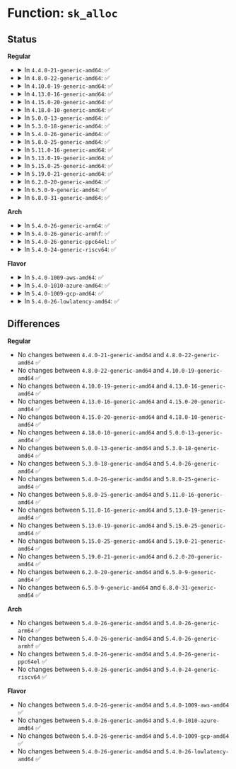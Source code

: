 # Function: <code>sk_alloc</code>

## Status
<b>Regular</b>
<ul>
<li>
<details>
<summary>In <code>4.4.0-21-generic-amd64</code>: ✅</summary>

```c
struct sock * sk_alloc(struct net * net, int family, gfp_t priority, struct proto * prot, int kern)
```

```json
{
  "name": "sk_alloc",
  "collision_type": "Unique Global",
  "inline_type": "No",
  "funcs": [
    {
      "addr": 18446744071586190112,
      "name": "sk_alloc",
      "external": true,
      "loc": "net/core/sock.c:1414",
      "file": "net/core/sock.c",
      "inline": "seen, unknown",
      "caller_inline": [],
      "caller_func": [
        "drivers/net/tun.c:tun_chr_open",
        "net/netlink/af_netlink.c:__netlink_create",
        "net/unix/af_unix.c:unix_create1",
        "net/ipv6/af_inet6.c:inet6_create",
        "net/packet/af_packet.c:packet_create"
      ]
    }
  ],
  "symbols": [
    {
      "addr": 18446744071586190112,
      "name": "sk_alloc",
      "section": ".text",
      "bind": "STB_GLOBAL",
      "size": 310
    }
  ]
}
```
</details>
</li>
<li>
<details>
<summary>In <code>4.8.0-22-generic-amd64</code>: ✅</summary>

```c
struct sock * sk_alloc(struct net * net, int family, gfp_t priority, struct proto * prot, int kern)
```

```json
{
  "name": "sk_alloc",
  "collision_type": "Unique Global",
  "inline_type": "No",
  "funcs": [
    {
      "addr": 18446744071586608512,
      "name": "sk_alloc",
      "external": true,
      "loc": "net/core/sock.c:1404",
      "file": "net/core/sock.c",
      "inline": "seen, unknown",
      "caller_inline": [],
      "caller_func": [
        "drivers/net/tun.c:tun_chr_open",
        "net/netlink/af_netlink.c:__netlink_create",
        "net/unix/af_unix.c:unix_create1",
        "net/ipv6/af_inet6.c:inet6_create",
        "net/packet/af_packet.c:packet_create"
      ]
    }
  ],
  "symbols": [
    {
      "addr": 18446744071586608512,
      "name": "sk_alloc",
      "section": ".text",
      "bind": "STB_GLOBAL",
      "size": 428
    }
  ]
}
```
</details>
</li>
<li>
<details>
<summary>In <code>4.10.0-19-generic-amd64</code>: ✅</summary>

```c
struct sock * sk_alloc(struct net * net, int family, gfp_t priority, struct proto * prot, int kern)
```

```json
{
  "name": "sk_alloc",
  "collision_type": "Unique Global",
  "inline_type": "No",
  "funcs": [
    {
      "addr": 18446744071586792832,
      "name": "sk_alloc",
      "external": true,
      "loc": "net/core/sock.c:1391",
      "file": "net/core/sock.c",
      "inline": "seen, unknown",
      "caller_inline": [],
      "caller_func": [
        "drivers/net/tun.c:tun_chr_open",
        "net/netlink/af_netlink.c:__netlink_create",
        "net/unix/af_unix.c:unix_create1",
        "net/ipv6/af_inet6.c:inet6_create",
        "net/packet/af_packet.c:packet_create"
      ]
    }
  ],
  "symbols": [
    {
      "addr": 18446744071586792832,
      "name": "sk_alloc",
      "section": ".text",
      "bind": "STB_GLOBAL",
      "size": 436
    }
  ]
}
```
</details>
</li>
<li>
<details>
<summary>In <code>4.13.0-16-generic-amd64</code>: ✅</summary>

```c
struct sock * sk_alloc(struct net * net, int family, gfp_t priority, struct proto * prot, int kern)
```

```json
{
  "name": "sk_alloc",
  "collision_type": "Unique Global",
  "inline_type": "No",
  "funcs": [
    {
      "addr": 18446744071586924464,
      "name": "sk_alloc",
      "external": true,
      "loc": "net/core/sock.c:1512",
      "file": "net/core/sock.c",
      "inline": "seen, unknown",
      "caller_inline": [],
      "caller_func": [
        "drivers/net/tun.c:tun_chr_open",
        "net/netlink/af_netlink.c:__netlink_create",
        "net/unix/af_unix.c:unix_create1",
        "net/packet/af_packet.c:packet_create"
      ]
    }
  ],
  "symbols": [
    {
      "addr": 18446744071586924464,
      "name": "sk_alloc",
      "section": ".text",
      "bind": "STB_GLOBAL",
      "size": 552
    }
  ]
}
```
</details>
</li>
<li>
<details>
<summary>In <code>4.15.0-20-generic-amd64</code>: ✅</summary>

```c
struct sock * sk_alloc(struct net * net, int family, gfp_t priority, struct proto * prot, int kern)
```

```json
{
  "name": "sk_alloc",
  "collision_type": "Unique Global",
  "inline_type": "No",
  "funcs": [
    {
      "addr": 18446744071587416592,
      "name": "sk_alloc",
      "external": true,
      "loc": "net/core/sock.c:1518",
      "file": "net/core/sock.c",
      "inline": "seen, unknown",
      "caller_inline": [],
      "caller_func": [
        "drivers/net/tun.c:tun_chr_open",
        "net/netlink/af_netlink.c:__netlink_create",
        "net/unix/af_unix.c:unix_create1",
        "net/packet/af_packet.c:packet_create"
      ]
    }
  ],
  "symbols": [
    {
      "addr": 18446744071587416592,
      "name": "sk_alloc",
      "section": ".text",
      "bind": "STB_GLOBAL",
      "size": 552
    }
  ]
}
```
</details>
</li>
<li>
<details>
<summary>In <code>4.18.0-10-generic-amd64</code>: ✅</summary>

```c
struct sock * sk_alloc(struct net * net, int family, gfp_t priority, struct proto * prot, int kern)
```

```json
{
  "name": "sk_alloc",
  "collision_type": "Unique Global",
  "inline_type": "No",
  "funcs": [
    {
      "addr": 18446744071587722528,
      "name": "sk_alloc",
      "external": true,
      "loc": "net/core/sock.c:1530",
      "file": "net/core/sock.c",
      "inline": "seen, unknown",
      "caller_inline": [],
      "caller_func": [
        "drivers/net/tun.c:tun_chr_open",
        "net/netlink/af_netlink.c:__netlink_create",
        "net/unix/af_unix.c:unix_create1",
        "net/packet/af_packet.c:packet_create",
        "net/xdp/xsk.c:xsk_create"
      ]
    }
  ],
  "symbols": [
    {
      "addr": 18446744071587722528,
      "name": "sk_alloc",
      "section": ".text",
      "bind": "STB_GLOBAL",
      "size": 527
    }
  ]
}
```
</details>
</li>
<li>
<details>
<summary>In <code>5.0.0-13-generic-amd64</code>: ✅</summary>

```c
struct sock * sk_alloc(struct net * net, int family, gfp_t priority, struct proto * prot, int kern)
```

```json
{
  "name": "sk_alloc",
  "collision_type": "Unique Global",
  "inline_type": "No",
  "funcs": [
    {
      "addr": 18446744071587854704,
      "name": "sk_alloc",
      "external": true,
      "loc": "net/core/sock.c:1526",
      "file": "net/core/sock.c",
      "inline": "seen, unknown",
      "caller_inline": [],
      "caller_func": [
        "drivers/net/tun.c:tun_chr_open",
        "net/netlink/af_netlink.c:__netlink_create",
        "net/unix/af_unix.c:unix_create1",
        "net/packet/af_packet.c:packet_create",
        "net/xdp/xsk.c:xsk_create"
      ]
    }
  ],
  "symbols": [
    {
      "addr": 18446744071587854704,
      "name": "sk_alloc",
      "section": ".text",
      "bind": "STB_GLOBAL",
      "size": 527
    }
  ]
}
```
</details>
</li>
<li>
<details>
<summary>In <code>5.3.0-18-generic-amd64</code>: ✅</summary>

```c
struct sock * sk_alloc(struct net * net, int family, gfp_t priority, struct proto * prot, int kern)
```

```json
{
  "name": "sk_alloc",
  "collision_type": "Unique Global",
  "inline_type": "No",
  "funcs": [
    {
      "addr": 18446744071588159104,
      "name": "sk_alloc",
      "external": true,
      "loc": "net/core/sock.c:1652",
      "file": "net/core/sock.c",
      "inline": "seen, unknown",
      "caller_inline": [],
      "caller_func": [
        "drivers/net/tun.c:tun_chr_open",
        "net/netlink/af_netlink.c:__netlink_create",
        "net/unix/af_unix.c:unix_create1",
        "net/packet/af_packet.c:packet_create",
        "net/xdp/xsk.c:xsk_create"
      ]
    }
  ],
  "symbols": [
    {
      "addr": 18446744071588159104,
      "name": "sk_alloc",
      "section": ".text",
      "bind": "STB_GLOBAL",
      "size": 551
    }
  ]
}
```
</details>
</li>
<li>
<details>
<summary>In <code>5.4.0-26-generic-amd64</code>: ✅</summary>

```c
struct sock * sk_alloc(struct net * net, int family, gfp_t priority, struct proto * prot, int kern)
```

```json
{
  "name": "sk_alloc",
  "collision_type": "Unique Global",
  "inline_type": "No",
  "funcs": [
    {
      "addr": 18446744071588364368,
      "name": "sk_alloc",
      "external": true,
      "loc": "net/core/sock.c:1654",
      "file": "net/core/sock.c",
      "inline": "seen, unknown",
      "caller_inline": [],
      "caller_func": [
        "drivers/net/tun.c:tun_chr_open",
        "net/netlink/af_netlink.c:__netlink_create",
        "net/unix/af_unix.c:unix_create1",
        "net/packet/af_packet.c:packet_create",
        "net/xdp/xsk.c:xsk_create"
      ]
    }
  ],
  "symbols": [
    {
      "addr": 18446744071588364368,
      "name": "sk_alloc",
      "section": ".text",
      "bind": "STB_GLOBAL",
      "size": 551
    }
  ]
}
```
</details>
</li>
<li>
<details>
<summary>In <code>5.8.0-25-generic-amd64</code>: ✅</summary>

```c
struct sock * sk_alloc(struct net * net, int family, gfp_t priority, struct proto * prot, int kern)
```

```json
{
  "name": "sk_alloc",
  "collision_type": "Unique Global",
  "inline_type": "No",
  "funcs": [
    {
      "addr": 18446744071589226576,
      "name": "sk_alloc",
      "external": true,
      "loc": "net/core/sock.c:1742",
      "file": "net/core/sock.c",
      "inline": "seen, unknown",
      "caller_inline": [],
      "caller_func": [
        "drivers/net/tun.c:tun_chr_open",
        "net/netlink/af_netlink.c:__netlink_create",
        "net/unix/af_unix.c:unix_create1",
        "net/packet/af_packet.c:packet_create",
        "net/xdp/xsk.c:xsk_create"
      ]
    }
  ],
  "symbols": [
    {
      "addr": 18446744071589226576,
      "name": "sk_alloc",
      "section": ".text",
      "bind": "STB_GLOBAL",
      "size": 612
    }
  ]
}
```
</details>
</li>
<li>
<details>
<summary>In <code>5.11.0-16-generic-amd64</code>: ✅</summary>

```c
struct sock * sk_alloc(struct net * net, int family, gfp_t priority, struct proto * prot, int kern)
```

```json
{
  "name": "sk_alloc",
  "collision_type": "Unique Global",
  "inline_type": "No",
  "funcs": [
    {
      "addr": 18446744071589224560,
      "name": "sk_alloc",
      "external": true,
      "loc": "net/core/sock.c:1734",
      "file": "net/core/sock.c",
      "inline": "seen, unknown",
      "caller_inline": [],
      "caller_func": [
        "drivers/net/tun.c:tun_chr_open",
        "net/netlink/af_netlink.c:__netlink_create",
        "net/unix/af_unix.c:unix_create1",
        "net/packet/af_packet.c:packet_create",
        "net/xdp/xsk.c:xsk_create"
      ]
    }
  ],
  "symbols": [
    {
      "addr": 18446744071589224560,
      "name": "sk_alloc",
      "section": ".text",
      "bind": "STB_GLOBAL",
      "size": 637
    }
  ]
}
```
</details>
</li>
<li>
<details>
<summary>In <code>5.13.0-19-generic-amd64</code>: ✅</summary>

```c
struct sock * sk_alloc(struct net * net, int family, gfp_t priority, struct proto * prot, int kern)
```

```json
{
  "name": "sk_alloc",
  "collision_type": "Unique Global",
  "inline_type": "No",
  "funcs": [
    {
      "addr": 18446744071589118256,
      "name": "sk_alloc",
      "external": true,
      "loc": "net/core/sock.c:1766",
      "file": "net/core/sock.c",
      "inline": "seen, unknown",
      "caller_inline": [],
      "caller_func": [
        "drivers/net/tun.c:tun_chr_open",
        "net/netlink/af_netlink.c:__netlink_create",
        "net/unix/af_unix.c:unix_create1",
        "net/packet/af_packet.c:packet_create",
        "net/xdp/xsk.c:xsk_create"
      ]
    }
  ],
  "symbols": [
    {
      "addr": 18446744071589118256,
      "name": "sk_alloc",
      "section": ".text",
      "bind": "STB_GLOBAL",
      "size": 613
    }
  ]
}
```
</details>
</li>
<li>
<details>
<summary>In <code>5.15.0-25-generic-amd64</code>: ✅</summary>

```c
struct sock * sk_alloc(struct net * net, int family, gfp_t priority, struct proto * prot, int kern)
```

```json
{
  "name": "sk_alloc",
  "collision_type": "Unique Global",
  "inline_type": "No",
  "funcs": [
    {
      "addr": 18446744071589836688,
      "name": "sk_alloc",
      "external": true,
      "loc": "net/core/sock.c:1889",
      "file": "net/core/sock.c",
      "inline": "seen, unknown",
      "caller_inline": [],
      "caller_func": [
        "drivers/net/tun.c:tun_chr_open",
        "net/netlink/af_netlink.c:__netlink_create",
        "net/bpf/test_run.c:bpf_prog_test_run_skb",
        "net/unix/af_unix.c:unix_create1",
        "net/packet/af_packet.c:packet_create",
        "net/xdp/xsk.c:xsk_create"
      ]
    }
  ],
  "symbols": [
    {
      "addr": 18446744071589836688,
      "name": "sk_alloc",
      "section": ".text",
      "bind": "STB_GLOBAL",
      "size": 594
    }
  ]
}
```
</details>
</li>
<li>
<details>
<summary>In <code>5.19.0-21-generic-amd64</code>: ✅</summary>

```c
struct sock * sk_alloc(struct net * net, int family, gfp_t priority, struct proto * prot, int kern)
```

```json
{
  "name": "sk_alloc",
  "collision_type": "Unique Global",
  "inline_type": "No",
  "funcs": [
    {
      "addr": 18446744071591358272,
      "name": "sk_alloc",
      "external": true,
      "loc": "net/core/sock.c:2023",
      "file": "net/core/sock.c",
      "inline": "seen, unknown",
      "caller_inline": [],
      "caller_func": [
        "drivers/net/tun.c:tun_chr_open",
        "net/netlink/af_netlink.c:__netlink_create",
        "net/bpf/test_run.c:bpf_prog_test_run_skb",
        "net/unix/af_unix.c:unix_create1",
        "net/packet/af_packet.c:packet_create",
        "net/xdp/xsk.c:xsk_create",
        "net/mctp/af_mctp.c:mctp_pf_create"
      ]
    }
  ],
  "symbols": [
    {
      "addr": 18446744071591358272,
      "name": "sk_alloc",
      "section": ".text",
      "bind": "STB_GLOBAL",
      "size": 604
    }
  ]
}
```
</details>
</li>
<li>
<details>
<summary>In <code>6.2.0-20-generic-amd64</code>: ✅</summary>

```c
struct sock * sk_alloc(struct net * net, int family, gfp_t priority, struct proto * prot, int kern)
```

```json
{
  "name": "sk_alloc",
  "collision_type": "Unique Global",
  "inline_type": "No",
  "funcs": [
    {
      "addr": 18446744071593113472,
      "name": "sk_alloc",
      "external": true,
      "loc": "net/core/sock.c:2088",
      "file": "net/core/sock.c",
      "inline": "seen, unknown",
      "caller_inline": [],
      "caller_func": [
        "drivers/net/tun.c:tun_chr_open",
        "net/netlink/af_netlink.c:__netlink_create",
        "net/bpf/test_run.c:bpf_prog_test_run_skb",
        "net/unix/af_unix.c:unix_create1",
        "net/packet/af_packet.c:packet_create",
        "net/xdp/xsk.c:xsk_create",
        "net/mctp/af_mctp.c:mctp_pf_create"
      ]
    }
  ],
  "symbols": [
    {
      "addr": 18446744071593113472,
      "name": "sk_alloc",
      "section": ".text",
      "bind": "STB_GLOBAL",
      "size": 604
    }
  ]
}
```
</details>
</li>
<li>
<details>
<summary>In <code>6.5.0-9-generic-amd64</code>: ✅</summary>

```c
struct sock * sk_alloc(struct net * net, int family, gfp_t priority, struct proto * prot, int kern)
```

```json
{
  "name": "sk_alloc",
  "collision_type": "Unique Global",
  "inline_type": "No",
  "funcs": [
    {
      "addr": 18446744071593565728,
      "name": "sk_alloc",
      "external": true,
      "loc": "net/core/sock.c:2146",
      "file": "net/core/sock.c",
      "inline": "seen, unknown",
      "caller_inline": [],
      "caller_func": [
        "drivers/net/tun.c:tun_chr_open",
        "net/netlink/af_netlink.c:__netlink_create",
        "net/bpf/test_run.c:bpf_prog_test_run_skb",
        "net/unix/af_unix.c:unix_create1",
        "net/packet/af_packet.c:packet_create",
        "net/xdp/xsk.c:xsk_create",
        "net/mctp/af_mctp.c:mctp_pf_create"
      ]
    }
  ],
  "symbols": [
    {
      "addr": 18446744071593565728,
      "name": "sk_alloc",
      "section": ".text",
      "bind": "STB_GLOBAL",
      "size": 604
    }
  ]
}
```
</details>
</li>
<li>
<details>
<summary>In <code>6.8.0-31-generic-amd64</code>: ✅</summary>

```c
struct sock * sk_alloc(struct net * net, int family, gfp_t priority, struct proto * prot, int kern)
```

```json
{
  "name": "sk_alloc",
  "collision_type": "Unique Global",
  "inline_type": "No",
  "funcs": [
    {
      "addr": 18446744071594338320,
      "name": "sk_alloc",
      "external": true,
      "loc": "net/core/sock.c:2126",
      "file": "net/core/sock.c",
      "inline": "seen, unknown",
      "caller_inline": [],
      "caller_func": [
        "drivers/net/tun.c:tun_chr_open",
        "net/netlink/af_netlink.c:__netlink_create",
        "net/bpf/test_run.c:bpf_prog_test_run_skb",
        "net/unix/af_unix.c:unix_create1",
        "net/packet/af_packet.c:packet_create",
        "net/xdp/xsk.c:xsk_create",
        "net/mctp/af_mctp.c:mctp_pf_create"
      ]
    }
  ],
  "symbols": [
    {
      "addr": 18446744071594338320,
      "name": "sk_alloc",
      "section": ".text",
      "bind": "STB_GLOBAL",
      "size": 604
    }
  ]
}
```
</details>
</li>
</ul>
<b>Arch</b>
<ul>
<li>
<details>
<summary>In <code>5.4.0-26-generic-arm64</code>: ✅</summary>

```c
struct sock * sk_alloc(struct net * net, int family, gfp_t priority, struct proto * prot, int kern)
```

```json
{
  "name": "sk_alloc",
  "collision_type": "Unique Global",
  "inline_type": "No",
  "funcs": [
    {
      "addr": 18446603336501866616,
      "name": "sk_alloc",
      "external": true,
      "loc": "net/core/sock.c:1654",
      "file": "net/core/sock.c",
      "inline": "seen, unknown",
      "caller_inline": [],
      "caller_func": [
        "drivers/net/tun.c:tun_chr_open",
        "net/netlink/af_netlink.c:__netlink_create",
        "net/unix/af_unix.c:unix_create1",
        "net/packet/af_packet.c:packet_create",
        "net/xdp/xsk.c:xsk_create"
      ]
    }
  ],
  "symbols": [
    {
      "addr": 18446603336501866616,
      "name": "sk_alloc",
      "section": ".text",
      "bind": "STB_GLOBAL",
      "size": 396
    }
  ]
}
```
</details>
</li>
<li>
<details>
<summary>In <code>5.4.0-26-generic-armhf</code>: ✅</summary>

```c
struct sock * sk_alloc(struct net * net, int family, gfp_t priority, struct proto * prot, int kern)
```

```json
{
  "name": "sk_alloc",
  "collision_type": "Unique Global",
  "inline_type": "No",
  "funcs": [
    {
      "addr": 3234634496,
      "name": "sk_alloc",
      "external": true,
      "loc": "net/core/sock.c:1654",
      "file": "net/core/sock.c",
      "inline": "seen, unknown",
      "caller_inline": [],
      "caller_func": [
        "drivers/net/tun.c:tun_chr_open",
        "net/netlink/af_netlink.c:__netlink_create",
        "net/unix/af_unix.c:unix_create1",
        "net/packet/af_packet.c:packet_create",
        "net/xdp/xsk.c:xsk_create"
      ]
    }
  ],
  "symbols": [
    {
      "addr": 3234634496,
      "name": "sk_alloc",
      "section": ".text",
      "bind": "STB_GLOBAL",
      "size": 548
    }
  ]
}
```
</details>
</li>
<li>
<details>
<summary>In <code>5.4.0-26-generic-ppc64el</code>: ✅</summary>

```c
struct sock * sk_alloc(struct net * net, int family, gfp_t priority, struct proto * prot, int kern)
```

```json
{
  "name": "sk_alloc",
  "collision_type": "Unique Global",
  "inline_type": "No",
  "funcs": [
    {
      "addr": 13835058055295277104,
      "name": "sk_alloc",
      "external": true,
      "loc": "net/core/sock.c:1654",
      "file": "net/core/sock.c",
      "inline": "seen, unknown",
      "caller_inline": [],
      "caller_func": [
        "drivers/net/tun.c:tun_chr_open",
        "net/netlink/af_netlink.c:__netlink_create",
        "net/unix/af_unix.c:unix_create1",
        "net/packet/af_packet.c:packet_create",
        "net/xdp/xsk.c:xsk_create"
      ]
    }
  ],
  "symbols": [
    {
      "addr": 13835058055295277104,
      "name": "sk_alloc",
      "section": ".text",
      "bind": "STB_GLOBAL",
      "size": 512
    }
  ]
}
```
</details>
</li>
<li>
<details>
<summary>In <code>5.4.0-24-generic-riscv64</code>: ✅</summary>

```c
struct sock * sk_alloc(struct net * net, int family, gfp_t priority, struct proto * prot, int kern)
```

```json
{
  "name": "sk_alloc",
  "collision_type": "Unique Global",
  "inline_type": "No",
  "funcs": [
    {
      "addr": 18446743936278194752,
      "name": "sk_alloc",
      "external": true,
      "loc": "net/core/sock.c:1654",
      "file": "net/core/sock.c",
      "inline": "seen, unknown",
      "caller_inline": [],
      "caller_func": [
        "drivers/net/tun.c:tun_chr_open",
        "net/netlink/af_netlink.c:__netlink_create",
        "net/unix/af_unix.c:unix_create1",
        "net/packet/af_packet.c:packet_create",
        "net/xdp/xsk.c:xsk_create"
      ]
    }
  ],
  "symbols": [
    {
      "addr": 18446743936278194752,
      "name": "sk_alloc",
      "section": ".text",
      "bind": "STB_GLOBAL",
      "size": 432
    }
  ]
}
```
</details>
</li>
</ul>
<b>Flavor</b>
<ul>
<li>
<details>
<summary>In <code>5.4.0-1009-aws-amd64</code>: ✅</summary>

```c
struct sock * sk_alloc(struct net * net, int family, gfp_t priority, struct proto * prot, int kern)
```

```json
{
  "name": "sk_alloc",
  "collision_type": "Unique Global",
  "inline_type": "No",
  "funcs": [
    {
      "addr": 18446744071587971152,
      "name": "sk_alloc",
      "external": true,
      "loc": "net/core/sock.c:1654",
      "file": "net/core/sock.c",
      "inline": "seen, unknown",
      "caller_inline": [],
      "caller_func": [
        "drivers/net/tun.c:tun_chr_open",
        "net/netlink/af_netlink.c:__netlink_create",
        "net/unix/af_unix.c:unix_create1",
        "net/packet/af_packet.c:packet_create",
        "net/xdp/xsk.c:xsk_create"
      ]
    }
  ],
  "symbols": [
    {
      "addr": 18446744071587971152,
      "name": "sk_alloc",
      "section": ".text",
      "bind": "STB_GLOBAL",
      "size": 551
    }
  ]
}
```
</details>
</li>
<li>
<details>
<summary>In <code>5.4.0-1010-azure-amd64</code>: ✅</summary>

```c
struct sock * sk_alloc(struct net * net, int family, gfp_t priority, struct proto * prot, int kern)
```

```json
{
  "name": "sk_alloc",
  "collision_type": "Unique Global",
  "inline_type": "No",
  "funcs": [
    {
      "addr": 18446744071587684256,
      "name": "sk_alloc",
      "external": true,
      "loc": "net/core/sock.c:1654",
      "file": "net/core/sock.c",
      "inline": "seen, unknown",
      "caller_inline": [],
      "caller_func": [
        "drivers/net/tun.c:tun_chr_open",
        "net/netlink/af_netlink.c:__netlink_create",
        "net/unix/af_unix.c:unix_create1",
        "net/packet/af_packet.c:packet_create",
        "net/xdp/xsk.c:xsk_create"
      ]
    }
  ],
  "symbols": [
    {
      "addr": 18446744071587684256,
      "name": "sk_alloc",
      "section": ".text",
      "bind": "STB_GLOBAL",
      "size": 551
    }
  ]
}
```
</details>
</li>
<li>
<details>
<summary>In <code>5.4.0-1009-gcp-amd64</code>: ✅</summary>

```c
struct sock * sk_alloc(struct net * net, int family, gfp_t priority, struct proto * prot, int kern)
```

```json
{
  "name": "sk_alloc",
  "collision_type": "Unique Global",
  "inline_type": "No",
  "funcs": [
    {
      "addr": 18446744071588302928,
      "name": "sk_alloc",
      "external": true,
      "loc": "net/core/sock.c:1654",
      "file": "net/core/sock.c",
      "inline": "seen, unknown",
      "caller_inline": [],
      "caller_func": [
        "drivers/net/tun.c:tun_chr_open",
        "net/netlink/af_netlink.c:__netlink_create",
        "net/unix/af_unix.c:unix_create1",
        "net/packet/af_packet.c:packet_create",
        "net/xdp/xsk.c:xsk_create"
      ]
    }
  ],
  "symbols": [
    {
      "addr": 18446744071588302928,
      "name": "sk_alloc",
      "section": ".text",
      "bind": "STB_GLOBAL",
      "size": 551
    }
  ]
}
```
</details>
</li>
<li>
<details>
<summary>In <code>5.4.0-26-lowlatency-amd64</code>: ✅</summary>

```c
struct sock * sk_alloc(struct net * net, int family, gfp_t priority, struct proto * prot, int kern)
```

```json
{
  "name": "sk_alloc",
  "collision_type": "Unique Global",
  "inline_type": "No",
  "funcs": [
    {
      "addr": 18446744071588438304,
      "name": "sk_alloc",
      "external": true,
      "loc": "net/core/sock.c:1654",
      "file": "net/core/sock.c",
      "inline": "seen, unknown",
      "caller_inline": [],
      "caller_func": [
        "drivers/net/tun.c:tun_chr_open",
        "net/netlink/af_netlink.c:__netlink_create",
        "net/unix/af_unix.c:unix_create1",
        "net/packet/af_packet.c:packet_create",
        "net/xdp/xsk.c:xsk_create"
      ]
    }
  ],
  "symbols": [
    {
      "addr": 18446744071588438304,
      "name": "sk_alloc",
      "section": ".text",
      "bind": "STB_GLOBAL",
      "size": 580
    }
  ]
}
```
</details>
</li>
</ul>

## Differences
<b>Regular</b>
<ul>
<li>
No changes between <code>4.4.0-21-generic-amd64</code> and <code>4.8.0-22-generic-amd64</code> ✅
</li>
<li>
No changes between <code>4.8.0-22-generic-amd64</code> and <code>4.10.0-19-generic-amd64</code> ✅
</li>
<li>
No changes between <code>4.10.0-19-generic-amd64</code> and <code>4.13.0-16-generic-amd64</code> ✅
</li>
<li>
No changes between <code>4.13.0-16-generic-amd64</code> and <code>4.15.0-20-generic-amd64</code> ✅
</li>
<li>
No changes between <code>4.15.0-20-generic-amd64</code> and <code>4.18.0-10-generic-amd64</code> ✅
</li>
<li>
No changes between <code>4.18.0-10-generic-amd64</code> and <code>5.0.0-13-generic-amd64</code> ✅
</li>
<li>
No changes between <code>5.0.0-13-generic-amd64</code> and <code>5.3.0-18-generic-amd64</code> ✅
</li>
<li>
No changes between <code>5.3.0-18-generic-amd64</code> and <code>5.4.0-26-generic-amd64</code> ✅
</li>
<li>
No changes between <code>5.4.0-26-generic-amd64</code> and <code>5.8.0-25-generic-amd64</code> ✅
</li>
<li>
No changes between <code>5.8.0-25-generic-amd64</code> and <code>5.11.0-16-generic-amd64</code> ✅
</li>
<li>
No changes between <code>5.11.0-16-generic-amd64</code> and <code>5.13.0-19-generic-amd64</code> ✅
</li>
<li>
No changes between <code>5.13.0-19-generic-amd64</code> and <code>5.15.0-25-generic-amd64</code> ✅
</li>
<li>
No changes between <code>5.15.0-25-generic-amd64</code> and <code>5.19.0-21-generic-amd64</code> ✅
</li>
<li>
No changes between <code>5.19.0-21-generic-amd64</code> and <code>6.2.0-20-generic-amd64</code> ✅
</li>
<li>
No changes between <code>6.2.0-20-generic-amd64</code> and <code>6.5.0-9-generic-amd64</code> ✅
</li>
<li>
No changes between <code>6.5.0-9-generic-amd64</code> and <code>6.8.0-31-generic-amd64</code> ✅
</li>
</ul>
<b>Arch</b>
<ul>
<li>
No changes between <code>5.4.0-26-generic-amd64</code> and <code>5.4.0-26-generic-arm64</code> ✅
</li>
<li>
No changes between <code>5.4.0-26-generic-amd64</code> and <code>5.4.0-26-generic-armhf</code> ✅
</li>
<li>
No changes between <code>5.4.0-26-generic-amd64</code> and <code>5.4.0-26-generic-ppc64el</code> ✅
</li>
<li>
No changes between <code>5.4.0-26-generic-amd64</code> and <code>5.4.0-24-generic-riscv64</code> ✅
</li>
</ul>
<b>Flavor</b>
<ul>
<li>
No changes between <code>5.4.0-26-generic-amd64</code> and <code>5.4.0-1009-aws-amd64</code> ✅
</li>
<li>
No changes between <code>5.4.0-26-generic-amd64</code> and <code>5.4.0-1010-azure-amd64</code> ✅
</li>
<li>
No changes between <code>5.4.0-26-generic-amd64</code> and <code>5.4.0-1009-gcp-amd64</code> ✅
</li>
<li>
No changes between <code>5.4.0-26-generic-amd64</code> and <code>5.4.0-26-lowlatency-amd64</code> ✅
</li>
</ul>
